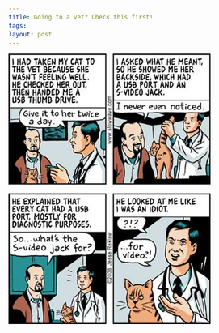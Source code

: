 ```yaml
--- 
title: Going to a vet? Check this first!
tags: 
layout: post
---
```

![](/tumblr_files/tumblr_l4n41zWqcP1qz4sszo1_400.jpg)
